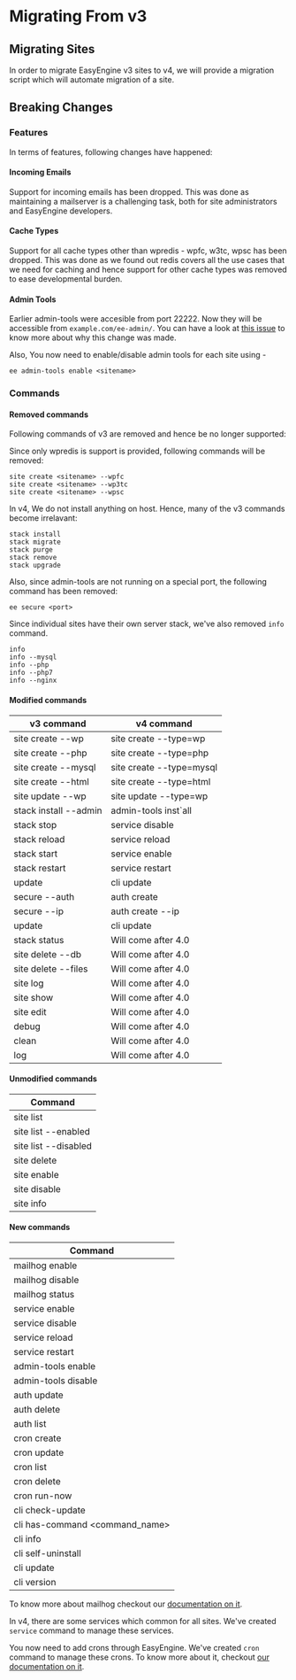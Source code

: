 # Migrating From v3

## Migrating Sites

In order to migrate EasyEngine v3 sites to v4, we will provide a migration script which will automate migration of a site.

## Breaking Changes

### Features

In terms of features, following changes have happened:

#### Incoming Emails
Support for incoming emails has been dropped. This was done as maintaining a mailserver is a challenging task, both for site administrators and EasyEngine developers.

#### Cache Types
Support for all cache types other than wpredis - wpfc, w3tc, wpsc has been dropped. This was done as we found out redis covers all the use cases that we need for caching and hence support for other cache types was removed to ease developmental burden.

#### Admin Tools
Earlier admin-tools were accesible from port 22222. Now they will be accessible from `example.com/ee-admin/`. You can have a look at [this issue](https://github.com/EasyEngine/easyengine/issues/1013) to know more about why this change was made.

Also, You now need to enable/disable admin tools for each site using - 
```
ee admin-tools enable <sitename>
```

### Commands

#### Removed commands

Following commands of v3 are removed and hence be no longer supported:

Since only wpredis is support is provided, following commands will be removed:
```
site create <sitename> --wpfc
site create <sitename> --wp3tc
site create <sitename> --wpsc
```

In v4, We do not install anything on host. Hence, many of the v3 commands become irrelavant:
```
stack install
stack migrate
stack purge
stack remove
stack upgrade
```

Also, since admin-tools are not running on a special port, the following command has been removed:
```
ee secure <port>
```

Since individual sites have their own server stack, we've also removed `info` command.
```
info
info --mysql
info --php
info --php7
info --nginx
```

#### Modified commands

| v3 command | v4 command |
| ---------- | ---------- |
| site create <sitename> --wp | site create --type=wp |
| site create <sitename> --php | site create --type=php |
| site create <sitename> --mysql | site create --type=mysql |
| site create <sitename> --html | site create --type=html |
| site update <sitename> --wp | site update --type=wp |
| stack install --admin | admin-tools inst`all |
| stack stop | service disable <servicename> | 
| stack reload | service reload <servicename> |
| stack start | service enable <servicename> |
| stack restart | service restart <servicename> |
| update | cli update |
| secure --auth | auth create |
| secure --ip | auth create --ip |
| update | cli update |
| stack status | Will come after 4.0 |
| site delete <sitename> --db | Will come after 4.0 |
| site delete <sitename> --files | Will come after 4.0 |
| site log <sitename> | Will come after 4.0 |
| site show <sitename> | Will come after 4.0 |
| site edit <sitename> | Will come after 4.0 |
| debug | Will come after 4.0 |
| clean | Will come after 4.0 |
| log | Will come after 4.0 |

#### Unmodified commands

| Command |
| ------- |
| site list |
| site list --enabled |
| site list --disabled |
| site delete <sitename> |
| site enable <sitename> |
| site disable <sitename> |
| site info <sitename> |


#### New commands

| Command |
| ------- |
| mailhog enable <sitename> |
| mailhog disable <sitename> |
| mailhog status <sitename> |
| service enable <service> |
| service disable <service> |
| service reload <service> |
| service restart <service> |
| admin-tools enable <sitename> |
| admin-tools disable <sitename> |
| auth update |
| auth delete |
| auth list |
| cron create <sitename> |
| cron update <sitename> |
| cron list <sitename> |
| cron delete <sitename> |
| cron run-now <sitename> |
| cli check-update |
| cli has-command <command_name> |
| cli info |
| cli self-uninstall |
| cli update |
| cli version |

To know more about mailhog checkout our [documentation on it](mail.md#mailhog).

In v4, there are some services which common for all sites. We've created `service` command to manage these services.

You now need to add crons through EasyEngine. We've created `cron` command to manage these crons. To know more about it, checkout [our documentation on it](cron.md).

